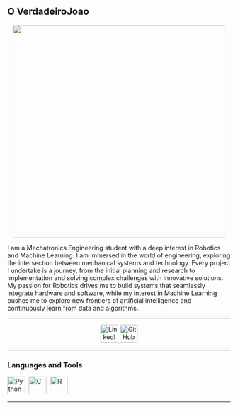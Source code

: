 ## O VerdadeiroJoao

<p align="center">
  <img src="https://i.giphy.com/media/v1.Y2lkPTc5MGI3NjExem9uZnJueDR5eTl5bWF2Ymh0dmtlNTl3OHYyNXYxMm9tMmhlb245aSZlcD12MV9pbnRlcm5hbF9naWZfYnlfaWQmY3Q9Zw/12mRllHWXpt4M8/giphy.gif" width="480" height="auto"/>
</p>

I am a Mechatronics Engineering student with a deep interest in Robotics and Machine Learning. I am immersed in the world of engineering, exploring the intersection between mechanical systems and technology. Every project I undertake is a journey, from the initial planning and research to implementation and solving complex challenges with innovative solutions. My passion for Robotics drives me to build systems that seamlessly integrate hardware and software, while my interest in Machine Learning pushes me to explore new frontiers of artificial intelligence and continuously learn from data and algorithms.

---
<div id="badges" align="center">
  <a href="sua-url-linkedin">
    <img src="https://cdn.jsdelivr.net/gh/devicons/devicon@latest/icons/linkedin/linkedin-original.svg" alt="LinkedIn Badge" width="40" height="40"/>
  </a>
  <a href="sua-url-git-hub">
    <img src="https://cdn.jsdelivr.net/gh/devicons/devicon@latest/icons/github/github-original.svg" alt="GitHub Badge" width="40" height="40"/>
  </a>
</div>

---

### Languages and Tools
<div>
  <img src="https://cdn.jsdelivr.net/gh/devicons/devicon@latest/icons/python/python-original.svg" title="Python" alt="Python" width="40" height="40"/>&nbsp;
  <img src="https://cdn.jsdelivr.net/gh/devicons/devicon@latest/icons/c/c-original.svg" title="C" alt="C" width="40" height="40"/>&nbsp;
  <img src="https://cdn.jsdelivr.net/gh/devicons/devicon@latest/icons/r/r-original.svg" title="R" alt="R" width="40" height="40"/>&nbsp;
</div>

---
